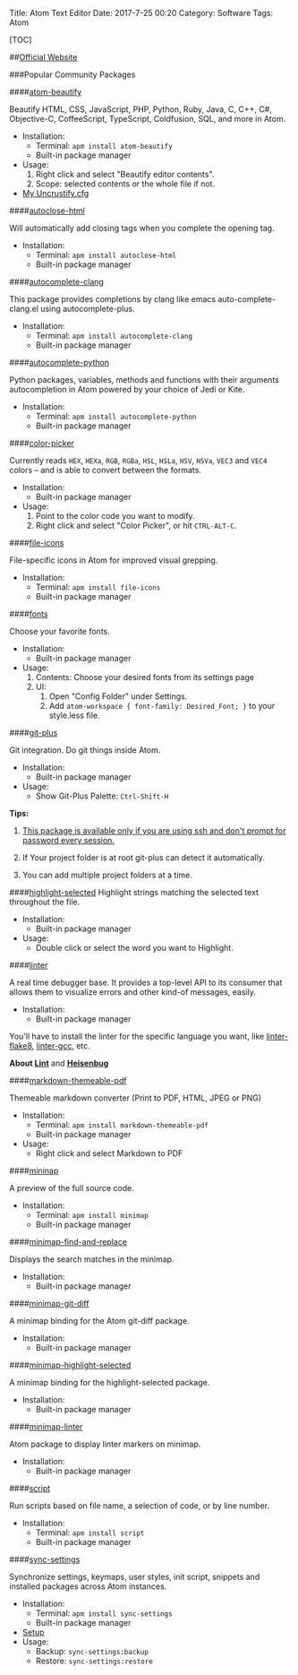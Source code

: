 Title: Atom Text Editor
Date: 2017-7-25 00:20
Category: Software
Tags: Atom

[TOC]

##[Official Website](https://atom.io/)

###Popular Community Packages

####[atom-beautify](https://atom.io/packages/atom-beautify)

Beautify HTML, CSS, JavaScript, PHP, Python, Ruby, Java, C, C++, C#, Objective-C, CoffeeScript, TypeScript, Coldfusion, SQL, and more in Atom.

*   Installation:
    *   Terminal: ``apm install atom-beautify``
    *   Built-in package manager
*   Usage:
    1.  Right click and select "Beautify editor contents".
    2.  Scope: selected contents or the whole file if not.
*   [My Uncrustify.cfg](https://gist.github.com/Superdanby/40de920a0e94c2e8b8389b2a0a34765b)

####[autoclose-html](https://atom.io/packages/autoclose-html)

Will automatically add closing tags when you complete the opening tag.

*   Installation:
    *   Terminal: ``apm install autoclose-html``
    *   Built-in package manager

####[autocomplete-clang](https://atom.io/packages/autocomplete-clang)

This package provides completions by clang like emacs auto-complete-clang.el using autocomplete-plus.

*   Installation:
    *   Terminal: ``apm install autocomplete-clang``
    *   Built-in package manager

####[autocomplete-python](https://atom.io/packages/autocomplete-python)

Python packages, variables, methods and functions with their arguments autocompletion in Atom powered by your choice of Jedi or Kite.

*   Installation:
    *   Terminal: ``apm install autocomplete-python``
    *   Built-in package manager

####[color-picker](https://atom.io/packages/color-picker)

Currently reads `HEX`, `HEXa`, `RGB`, `RGBa`, `HSL`, `HSLa`, `HSV`, `HSVa`, `VEC3` and `VEC4` colors – and is able to convert between the formats.

*   Installation:
    *   Built-in package manager
*   Usage:
    1.  Point to the color code you want to modify.
    2.  Right click and select "Color Picker", or hit `CTRL-ALT-C`.

####[file-icons](https://atom.io/packages/file-icons)

File-specific icons in Atom for improved visual grepping.

*   Installation:
    *   Terminal: ``apm install file-icons``
    *   Built-in package manager

####[fonts](https://atom.io/packages/fonts)

Choose your favorite fonts.

*   Installation:
    *   Built-in package manager
*   Usage:
    1.  Contents: Choose your desired fonts from its settings page
    2.  UI:
        1.  Open "Config Folder" under Settings.
        2.  Add ``atom-workspace { font-family: Desired_Font; }`` to your style.less file.

####[git-plus](https://atom.io/packages/git-plus)

Git integration. Do git things inside Atom.

*   Installation:
    *   Built-in package manager
*   Usage:
    *   Show Git-Plus Palette: `Ctrl-Shift-H`

**Tips:**

1.  [This package is available only if you are using ssh and don't prompt for password every session.](https://help.github.com/articles/generating-a-new-ssh-key-and-adding-it-to-the-ssh-agent/)

2.  If Your project folder is at root git-plus can detect it automatically.

3.  You can add multiple project folders at a time.

####[highlight-selected](https://atom.io/packages/highlight-selected)
Highlight strings matching the selected text throughout the file.

*   Installation:
    *   Built-in package manager
*   Usage:
    *   Double click or select the word you want to Highlight.

####[linter](https://atom.io/packages/linter)

A real time debugger base. It provides a top-level API to its consumer that allows them to visualize errors and other kind-of messages, easily.

*   Installation:
    *   Built-in package manager

You'll have to install the linter for the specific language you want, like [linter-flake8](https://atom.io/packages/linter-flake8), [linter-gcc](https://atom.io/packages/linter-gcc), etc.

**About [Lint](https://en.wikipedia.org/wiki/Lint_(software))** and **[Heisenbug](https://en.wikipedia.org/wiki/Heisenbug)**

####[markdown-themeable-pdf](https://atom.io/packages/markdown-themeable-pdf)

Themeable markdown converter (Print to PDF, HTML, JPEG or PNG)

*   Installation:
    *   Terminal: ``apm install markdown-themeable-pdf``
    *   Built-in package manager
*   Usage:
    *   Right click and select Markdown to PDF

####[mininap](https://atom.io/packages/minimap)

A preview of the full source code.

*   Installation:
    *   Terminal: ``apm install minimap``
    *   Built-in package manager

####[minimap-find-and-replace](https://atom.io/packages/minimap-find-and-replace)

Displays the search matches in the minimap.

*   Installation:
    *   Built-in package manager

####[minimap-git-diff](https://atom.io/packages/minimap-git-diff)

A minimap binding for the Atom git-diff package.

*   Installation:
    *   Built-in package manager

####[minimap-highlight-selected](https://atom.io/packages/minimap-highlight-selected)

A minimap binding for the highlight-selected package.

*   Installation:
    *   Built-in package manager

####[minimap-linter](https://atom.io/packages/minimap-linter)

Atom package to display linter markers on minimap.

*   Installation:
    *   Built-in package manager

####[script](https://atom.io/packages/script)

Run scripts based on file name, a selection of code, or by line number.

*   Installation:
    *   Terminal: ``apm install script``
    *   Built-in package manager

####[sync-settings](https://atom.io/packages/sync-settings)

Synchronize settings, keymaps, user styles, init script, snippets and installed packages across Atom instances.

*   Installation:
    *   Terminal: ``apm install sync-settings``
    *   Built-in package manager
*   [Setup](https://atom.io/packages/sync-settings#setup)
*   Usage:
    *   Backup: `sync-settings:backup`
    *   Restore: `sync-settings:restore`
